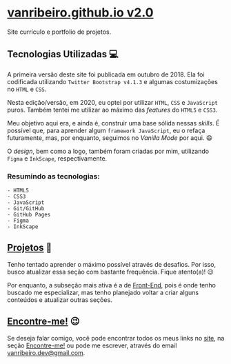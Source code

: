 # [vanribeiro.github.io v2.0](https://vanribeiro.github.io/)

Site currículo e portfolio de projetos.

## Tecnologias Utilizadas 💻

A primeira versão deste site foi publicada em outubro de 2018. Ela foi codificada utilizando `Twitter Bootstrap v4.1.3` e algumas costumizações no `HTML` e `CSS`.

Nesta edição/versão, em 2020, eu optei por utilizar `HTML`, `CSS` e `JavaScript` puros. Também tentei me utilizar ao máximo das _features_ do `HTML5` e `CSS3`.

Meu objetivo aqui era, e ainda é, construir uma base sólida nessas _skills_. É possível que, para aprender algum `framework JavaScript`, eu o refaça futuramente, mas, por enquanto, seguimos no _Vanilla Mode_ por aqui. 😄

O _design_, bem como a logo, também foram criadas por mim, utilizando `Figma` e `InkScape`, respectivamente.

### Resumindo as tecnologias:

```
- HTML5
- CSS3
- JavaScript
- Git/GitHub
- GitHub Pages
- Figma
- InkScape
```

## [Projetos](https://vanribeiro.github.io/portfolio.html) 📖

Tenho tentado aprender o máximo possível através de desafios. Por isso, busco atualizar essa seção com bastante frequência. Fique atento(a)! 😉

Por enquanto, a subseção mais ativa é a de [Front-End](https://vanribeiro.github.io/portfolio-pages/projects/frontend.html), pois é onde tenho buscado me especializar, mas tenho planejado voltar a criar alguns conteúdos e atualizar outras seções.

## [Encontre-me!](https://vanribeiro.github.io/encontre-me.html) 😉

Se deseja falar comigo, você pode encontrar todos os meus links no [site](https://vanribeiro.github.io/), na seção [Encontre-me!](https://vanribeiro.github.io/encontre-me) ou pode me escrever, através do email [vanribeiro.dev@gmail.com](mailto:vanribeiro.dev@gmail.com). 
